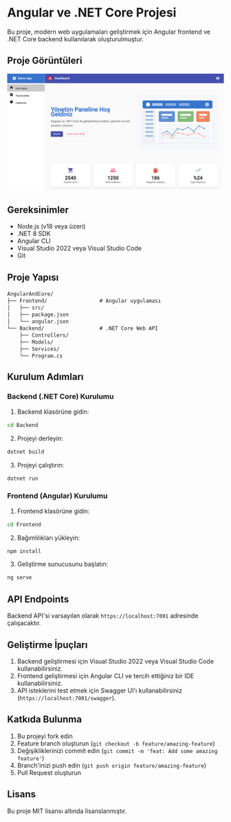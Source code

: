 # Angular ve .NET Core Projesi

Bu proje, modern web uygulamaları geliştirmek için Angular frontend ve .NET Core backend kullanılarak oluşturulmuştur.

## Proje Görüntüleri

![Proje Ekran Görüntüsü](./AppImage.png)

## Gereksinimler

- Node.js (v18 veya üzeri)
- .NET 8 SDK
- Angular CLI
- Visual Studio 2022 veya Visual Studio Code
- Git

## Proje Yapısı

```
AngularAndCore/
├── Frontend/                 # Angular uygulaması
│   ├── src/
│   ├── package.json
│   └── angular.json
└── Backend/                  # .NET Core Web API
    ├── Controllers/
    ├── Models/
    ├── Services/
    └── Program.cs
```

## Kurulum Adımları

### Backend (.NET Core) Kurulumu

1. Backend klasörüne gidin:
```bash
cd Backend
```

2. Projeyi derleyin:
```bash
dotnet build
```

3. Projeyi çalıştırın:
```bash
dotnet run
```

### Frontend (Angular) Kurulumu

1. Frontend klasörüne gidin:
```bash
cd Frontend
```

2. Bağımlılıkları yükleyin:
```bash
npm install
```

3. Geliştirme sunucusunu başlatın:
```bash
ng serve
```

## API Endpoints

Backend API'si varsayılan olarak `https://localhost:7001` adresinde çalışacaktır.

## Geliştirme İpuçları

1. Backend geliştirmesi için Visual Studio 2022 veya Visual Studio Code kullanabilirsiniz.
2. Frontend geliştirmesi için Angular CLI ve tercih ettiğiniz bir IDE kullanabilirsiniz.
3. API isteklerini test etmek için Swagger UI'ı kullanabilirsiniz (`https://localhost:7001/swagger`).

## Katkıda Bulunma

1. Bu projeyi fork edin
2. Feature branch oluşturun (`git checkout -b feature/amazing-feature`)
3. Değişikliklerinizi commit edin (`git commit -m 'feat: Add some amazing feature'`)
4. Branch'inizi push edin (`git push origin feature/amazing-feature`)
5. Pull Request oluşturun

## Lisans

Bu proje MIT lisansı altında lisanslanmıştır. 